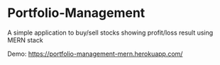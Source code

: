 # Portfolio-Management
A simple application to buy/sell stocks showing profit/loss result using MERN stack

Demo:
https://portfolio-management-mern.herokuapp.com/

